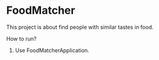 # FoodMatcher
This project is about find people with similar tastes in food.
<p>How to run?</p>
<ol>
  <li>Use FoodMatcherApplication.</li>
</ol>
